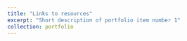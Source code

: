 ```yaml
---
title: "Links to resources"
excerpt: "Short description of portfolio item number 1"
collection: portfolio
---
```



